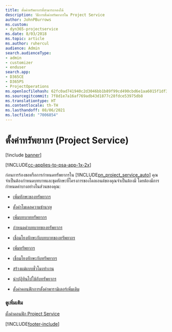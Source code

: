 ```yaml
---
title: ตั้งค่าทรัพยากรที่สามารถจองได้
description: วิธีการตั้งค่าทรัพยากรใน Project Service
author: JohnPBurrows
ms.custom:
- dyn365-projectservice
ms.date: 8/03/2018
ms.topic: article
ms.author: ruhercul
audience: Admin
search.audienceType:
- admin
- customizer
- enduser
search.app:
- D365CE
- D365PS
- ProjectOperations
ms.openlocfilehash: 62fc0ad741940c2d3046bb1b89f99cd490cbd6e1aa6015f1df3b92afb2f107ff
ms.sourcegitcommit: 7f8d1e7a16af769adb43d1877c28fdce53975db8
ms.translationtype: HT
ms.contentlocale: th-TH
ms.lasthandoff: 08/06/2021
ms.locfileid: "7006854"
---
```

# <a name="set-up-resources-project-service"></a>ตั้งค่าทรัพยากร (Project Service)

[!include [banner](../includes/psa-now-project-operations.md)]

[!INCLUDE[cc-applies-to-psa-app-1x-2x](../includes/cc-applies-to-psa-app-1x-2x.md)]

ก่อนการร้องขอหรือการกำหนดทรัพยากรใน [!INCLUDE[pn_project_service_auto](../includes/pn-project-service-auto.md)] คุณจำเป็นต้องกำหนดบทบาทและชุดทักษะที่โครงการของไคลเอนต์ของคุณจำเป็นต้องมี โดยต้องมีการกำหนดค่าบางอย่างในส่วนของคุณ:  
  
-   [เพิ่มทักษะของทรัพยากร](../psa/add-resource-skills.md)  
  
-   [ตั้งค่าโมเดลความชำนาญ](../psa/set-up-proficiency-models.md)  
  
-   [เพิ่มบทบาททรัพยากร](../psa/add-resource-roles.md)  
  
-   [กำหนดค่าบทบาทของทรัพยากร](../psa/configure-resource-roles.md)  
  
-   [เชื่อมโยงทักษะกับบทบาทของทรัพยากร](../psa/associate-skills-with-resource-roles.md)  
  
-   [เพิ่มทรัพยากร](../psa/add-resources.md)  
  
-   [เชื่อมโยงทักษะกับทรัพยากร](../psa/associate-skills-with-resources.md)  
  
-   [สร้างแม่แบบชั่วโมงทำงาน](../psa/create-work-hours-template.md)  
  
-   [นำปฏิทินไปใช้กับทรัพยากร](../psa/apply-calendar-resource.md)  
  
-   [ตั้งค่าคอนฟิกการตั้งค่าพารามิเตอร์เพิ่มเติม](../psa/configure-additional-parameters-settings.md)  
  
### <a name="see-also"></a>ดูเพิ่มเติม  
 [ตั้งค่าคอนฟิก Project Service](../psa/configure.md)


[!INCLUDE[footer-include](../includes/footer-banner.md)]